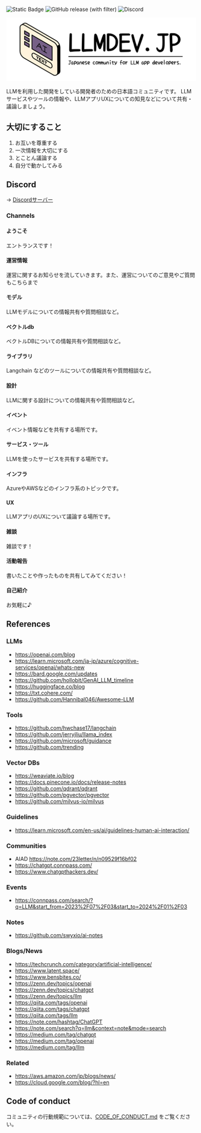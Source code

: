 ![Static Badge](https://img.shields.io/badge/enjoy-llmdev-blue)
![GitHub release (with filter)](https://img.shields.io/github/v/release/moekidev/llmdev.jp)
![Discord](https://img.shields.io/discord/1124682499998621737)

![llmdev.jp](./logo.png)

LLMを利用した開発をしている開発者のための日本語コミュニティです。
LLMサービスやツールの情報や、LLMアプリUXについての知見などについて共有・議論しましょう。

## 大切にすること

1. お互いを尊重する
2. 一次情報を大切にする
3. とことん議論する
4. 自分で動かしてみる

## Discord
→ [Discordサーバー](https://discord.gg/gS8CVZkJ9P)

### Channels
#### ⁠ようこそ
エントランスです！

#### ⁠運営情報
運営に関するお知らせを流していきます。また、運営についてのご意見やご質問もこちらまで

#### ⁠モデル
LLMモデルについての情報共有や質問相談など。

#### ⁠ベクトルdb
ベクトルDBについての情報共有や質問相談など。

#### ⁠ライブラリ
Langchain などのツールについての情報共有や質問相談など。

#### ⁠設計
LLMに関する設計についての情報共有や質問相談など。

#### イベント
イベント情報などを共有する場所です。

#### サービス・ツール
LLMを使ったサービスを共有する場所です。

#### インフラ
AzureやAWSなどのインフラ系のトピックです。

#### UX
LLMアプリのUXについて議論する場所です。

#### ⁠雑談
雑談です！

#### ⁠活動報告
書いたことや作ったものを共有してみてください！

#### ⁠自己紹介
お気軽に♪

## References
### LLMs
- https://openai.com/blog
- https://learn.microsoft.com/ja-jp/azure/cognitive-services/openai/whats-new
- https://bard.google.com/updates
- https://github.com/hollobit/GenAI_LLM_timeline
- https://huggingface.co/blog
- https://txt.cohere.com/
- https://github.com/Hannibal046/Awesome-LLM

### Tools
- https://github.com/hwchase17/langchain
- https://github.com/jerryjliu/llama_index
- https://github.com/microsoft/guidance
- https://github.com/trending

### Vector DBs
- https://weaviate.io/blog
- https://docs.pinecone.io/docs/release-notes
- https://github.com/qdrant/qdrant
- https://github.com/pgvector/pgvector
- https://github.com/milvus-io/milvus

### Guidelines
- https://learn.microsoft.com/en-us/ai/guidelines-human-ai-interaction/

### Communities
- AIAD https://note.com/23letter/n/n09529f16bf02
- https://chatgpt.connpass.com/
- https://www.chatgpthackers.dev/

### Events
- https://connpass.com/search/?q=LLM&start_from=2023%2F07%2F03&start_to=2024%2F01%2F03

### Notes
- https://github.com/swyxio/ai-notes

### Blogs/News
- https://techcrunch.com/category/artificial-intelligence/
- https://www.latent.space/
- https://www.bensbites.co/
- https://zenn.dev/topics/openai
- https://zenn.dev/topics/chatgpt
- https://zenn.dev/topics/llm
- https://qiita.com/tags/openai
- https://qiita.com/tags/chatgpt
- https://qiita.com/tags/llm
- https://note.com/hashtag/ChatGPT
- https://note.com/search?q=llm&context=note&mode=search
- https://medium.com/tag/chatgpt
- https://medium.com/tag/openai
- https://medium.com/tag/llm

### Related
- https://aws.amazon.com/jp/blogs/news/
- https://cloud.google.com/blog/?hl=en

## Code of conduct
コミュニティの行動規範については、[CODE_OF_CONDUCT.md](./CODE_OF_CONDUCT.md) をご覧ください。

